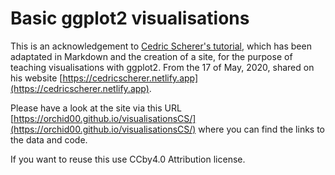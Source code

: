 # Basic ggplot2 visualisations

This is an acknowledgement to [Cedric Scherer's tutorial](https://cedricscherer.netlify.app/2019/05/17/the-evolution-of-a-ggplot-ep.-1/), which has been adaptated in Markdown and the creation of a site, for the purpose of teaching visualisations with ggplot2. From the 17 of May, 2020, shared on his website [https://cedricscherer.netlify.app](https://cedricscherer.netlify.app).

Please have a look at the site via this URL [https://orchid00.github.io/visualisationsCS/](https://orchid00.github.io/visualisationsCS/) where you can find the links to the data and code.

If you want to reuse this use CCby4.0 Attribution license.


